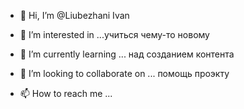 - 👋 Hi, I’m @Liubezhani Ivan
- 👀 I’m interested in ...учиться чему-то новому
- 🌱 I’m currently learning ...
над созданием контента

- 💞️ I’m looking to collaborate on ...
помощь проэкту
- 📫 How to reach me ...

<!---
Liubezhanin/Liubezhanin is a ✨ special ✨ repository because its `README.md` (this file) appears on your GitHub profile.
You can click the Preview link to take a look at your changes.
--->
